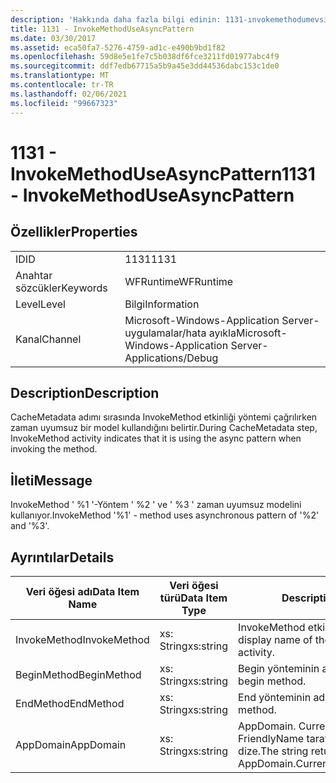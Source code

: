 ```yaml
---
description: 'Hakkında daha fazla bilgi edinin: 1131-ınvokemethodumevsimsyncmodel'
title: 1131 - InvokeMethodUseAsyncPattern
ms.date: 03/30/2017
ms.assetid: eca50fa7-5276-4759-ad1c-e490b9bd1f82
ms.openlocfilehash: 59d8e5e1fe7c5b038df6fce3211fd01977abc4f9
ms.sourcegitcommit: ddf7edb67715a5b9a45e3dd44536dabc153c1de0
ms.translationtype: MT
ms.contentlocale: tr-TR
ms.lasthandoff: 02/06/2021
ms.locfileid: "99667323"
---
```

# <a name="1131---invokemethoduseasyncpattern"></a><span data-ttu-id="f0d34-103">1131 - InvokeMethodUseAsyncPattern</span><span class="sxs-lookup"><span data-stu-id="f0d34-103">1131 - InvokeMethodUseAsyncPattern</span></span>

## <a name="properties"></a><span data-ttu-id="f0d34-104">Özellikler</span><span class="sxs-lookup"><span data-stu-id="f0d34-104">Properties</span></span>  
  
|||  
|-|-|  
|<span data-ttu-id="f0d34-105">ID</span><span class="sxs-lookup"><span data-stu-id="f0d34-105">ID</span></span>|<span data-ttu-id="f0d34-106">1131</span><span class="sxs-lookup"><span data-stu-id="f0d34-106">1131</span></span>|  
|<span data-ttu-id="f0d34-107">Anahtar sözcükler</span><span class="sxs-lookup"><span data-stu-id="f0d34-107">Keywords</span></span>|<span data-ttu-id="f0d34-108">WFRuntime</span><span class="sxs-lookup"><span data-stu-id="f0d34-108">WFRuntime</span></span>|  
|<span data-ttu-id="f0d34-109">Level</span><span class="sxs-lookup"><span data-stu-id="f0d34-109">Level</span></span>|<span data-ttu-id="f0d34-110">Bilgi</span><span class="sxs-lookup"><span data-stu-id="f0d34-110">Information</span></span>|  
|<span data-ttu-id="f0d34-111">Kanal</span><span class="sxs-lookup"><span data-stu-id="f0d34-111">Channel</span></span>|<span data-ttu-id="f0d34-112">Microsoft-Windows-Application Server-uygulamalar/hata ayıkla</span><span class="sxs-lookup"><span data-stu-id="f0d34-112">Microsoft-Windows-Application Server-Applications/Debug</span></span>|  
  
## <a name="description"></a><span data-ttu-id="f0d34-113">Description</span><span class="sxs-lookup"><span data-stu-id="f0d34-113">Description</span></span>  

 <span data-ttu-id="f0d34-114">CacheMetadata adımı sırasında InvokeMethod etkinliği yöntemi çağrılırken zaman uyumsuz bir model kullandığını belirtir.</span><span class="sxs-lookup"><span data-stu-id="f0d34-114">During CacheMetadata step, InvokeMethod activity indicates that it is using the async pattern when invoking the method.</span></span>  
  
## <a name="message"></a><span data-ttu-id="f0d34-115">İleti</span><span class="sxs-lookup"><span data-stu-id="f0d34-115">Message</span></span>  

 <span data-ttu-id="f0d34-116">InvokeMethod ' %1 '-Yöntem ' %2 ' ve ' %3 ' zaman uyumsuz modelini kullanıyor.</span><span class="sxs-lookup"><span data-stu-id="f0d34-116">InvokeMethod '%1' - method uses asynchronous pattern of '%2' and '%3'.</span></span>  
  
## <a name="details"></a><span data-ttu-id="f0d34-117">Ayrıntılar</span><span class="sxs-lookup"><span data-stu-id="f0d34-117">Details</span></span>  
  
|<span data-ttu-id="f0d34-118">Veri öğesi adı</span><span class="sxs-lookup"><span data-stu-id="f0d34-118">Data Item Name</span></span>|<span data-ttu-id="f0d34-119">Veri öğesi türü</span><span class="sxs-lookup"><span data-stu-id="f0d34-119">Data Item Type</span></span>|<span data-ttu-id="f0d34-120">Description</span><span class="sxs-lookup"><span data-stu-id="f0d34-120">Description</span></span>|  
|--------------------|--------------------|-----------------|  
|<span data-ttu-id="f0d34-121">InvokeMethod</span><span class="sxs-lookup"><span data-stu-id="f0d34-121">InvokeMethod</span></span>|<span data-ttu-id="f0d34-122">xs: String</span><span class="sxs-lookup"><span data-stu-id="f0d34-122">xs:string</span></span>|<span data-ttu-id="f0d34-123">InvokeMethod etkinliğinin görünen adı.</span><span class="sxs-lookup"><span data-stu-id="f0d34-123">The display name of the InvokeMethod activity.</span></span>|  
|<span data-ttu-id="f0d34-124">BeginMethod</span><span class="sxs-lookup"><span data-stu-id="f0d34-124">BeginMethod</span></span>|<span data-ttu-id="f0d34-125">xs: String</span><span class="sxs-lookup"><span data-stu-id="f0d34-125">xs:string</span></span>|<span data-ttu-id="f0d34-126">Begin yönteminin adı.</span><span class="sxs-lookup"><span data-stu-id="f0d34-126">The name of the begin method.</span></span>|  
|<span data-ttu-id="f0d34-127">EndMethod</span><span class="sxs-lookup"><span data-stu-id="f0d34-127">EndMethod</span></span>|<span data-ttu-id="f0d34-128">xs: String</span><span class="sxs-lookup"><span data-stu-id="f0d34-128">xs:string</span></span>|<span data-ttu-id="f0d34-129">End yönteminin adı.</span><span class="sxs-lookup"><span data-stu-id="f0d34-129">The name of the end method.</span></span>|  
|<span data-ttu-id="f0d34-130">AppDomain</span><span class="sxs-lookup"><span data-stu-id="f0d34-130">AppDomain</span></span>|<span data-ttu-id="f0d34-131">xs: String</span><span class="sxs-lookup"><span data-stu-id="f0d34-131">xs:string</span></span>|<span data-ttu-id="f0d34-132">AppDomain. CurrentDomain. FriendlyName tarafından döndürülen dize.</span><span class="sxs-lookup"><span data-stu-id="f0d34-132">The string returned by AppDomain.CurrentDomain.FriendlyName.</span></span>|
